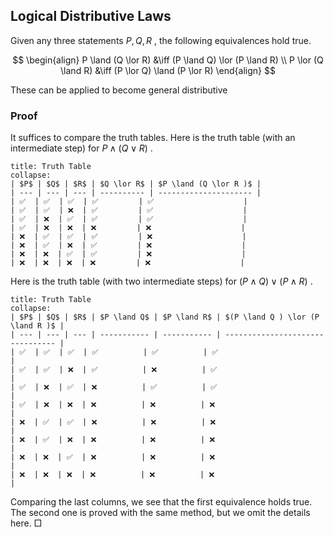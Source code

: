## Logical Distributive Laws

Given any three statements $P , Q , R$ , the following equivalences hold true.

$$
\begin{align}
P \land (Q \lor R) &\iff (P \land Q) \lor (P \land R) \\
P \lor (Q \land R) &\iff (P \lor Q) \land (P \lor R)
\end{align}
$$

These can be applied to become general distributive

### Proof

It suffices to compare the truth tables. Here is the truth table (with an intermediate step) for $P \land (Q \lor R )$ .

```ad-example
title: Truth Table
collapse:
| $P$ | $Q$ | $R$ | $Q \lor R$ | $P \land (Q \lor R )$ |
| --- | --- | --- | ---------- | --------------------- |
| ✅  | ✅  | ✅  | ✅         | ✅                    |
| ✅  | ✅  | ❌  | ✅         | ✅                    |
| ✅  | ❌  | ✅  | ✅         | ✅                    |
| ✅  | ❌  | ❌  | ❌         | ❌                    |
| ❌  | ✅  | ✅  | ✅         | ❌                    |
| ❌  | ✅  | ❌  | ✅         | ❌                    |
| ❌  | ❌  | ✅  | ✅         | ❌                    |
| ❌  | ❌  | ❌  | ❌         | ❌                    |
```

Here is the truth table (with two intermediate steps) for $(P \land Q ) \lor (P \land R )$ .

```ad-example
title: Truth Table
collapse:
| $P$ | $Q$ | $R$ | $P \land Q$ | $P \land R$ | $(P \land Q ) \lor (P \land R )$ |
| --- | --- | --- | ----------- | ----------- | -------------------------------- |
| ✅  | ✅  | ✅  | ✅          | ✅          | ✅                               |
| ✅  | ✅  | ❌  | ✅          | ❌          | ✅                               |
| ✅  | ❌  | ✅  | ❌          | ✅          | ✅                               |
| ✅  | ❌  | ❌  | ❌          | ❌          | ❌                               |
| ❌  | ✅  | ✅  | ❌          | ❌          | ❌                               |
| ❌  | ✅  | ❌  | ❌          | ❌          | ❌                               |
| ❌  | ❌  | ✅  | ❌          | ❌          | ❌                               |
| ❌  | ❌  | ❌  | ❌          | ❌          | ❌                               |
```

Comparing the last columns, we see that the first equivalence holds true. The second one is proved with the same method, but we omit the details here. □
